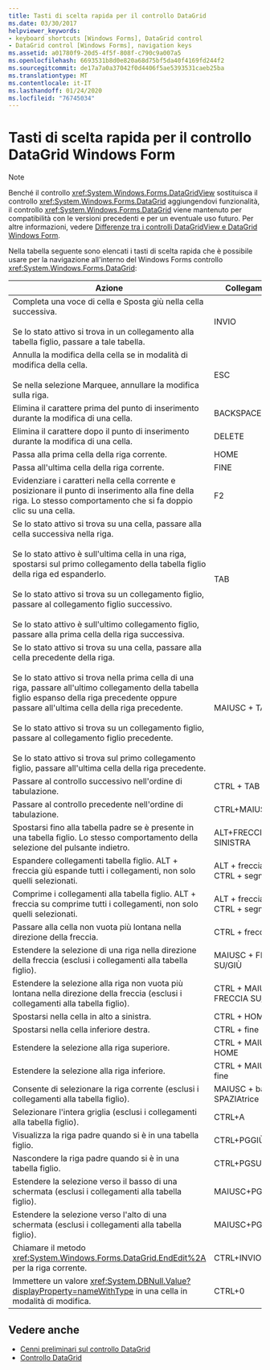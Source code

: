 ```yaml
---
title: Tasti di scelta rapida per il controllo DataGrid
ms.date: 03/30/2017
helpviewer_keywords:
- keyboard shortcuts [Windows Forms], DataGrid control
- DataGrid control [Windows Forms], navigation keys
ms.assetid: a01780f9-20d5-4f5f-808f-c790c9a007a5
ms.openlocfilehash: 6693531b8d0e820a68d75bf5da40f4169fd244f2
ms.sourcegitcommit: de17a7a0a37042f0d4406f5ae5393531caeb25ba
ms.translationtype: MT
ms.contentlocale: it-IT
ms.lasthandoff: 01/24/2020
ms.locfileid: "76745034"
---
```

# <a name="keyboard-shortcuts-for-the-windows-forms-datagrid-control"></a>Tasti di scelta rapida per il controllo DataGrid Windows Form
> [!NOTE]
> Benché il controllo <xref:System.Windows.Forms.DataGridView> sostituisca il controllo <xref:System.Windows.Forms.DataGrid> aggiungendovi funzionalità, il controllo <xref:System.Windows.Forms.DataGrid> viene mantenuto per compatibilità con le versioni precedenti e per un eventuale uso futuro. Per altre informazioni, vedere [Differenze tra i controlli DataGridView e DataGrid Windows Form](differences-between-the-windows-forms-datagridview-and-datagrid-controls.md).  
  
 Nella tabella seguente sono elencati i tasti di scelta rapida che è possibile usare per la navigazione all'interno del Windows Forms controllo <xref:System.Windows.Forms.DataGrid>:  
  
|Azione|Collegamento|  
|------------|--------------|  
|Completa una voce di cella e Sposta giù nella cella successiva.<br /><br /> Se lo stato attivo si trova in un collegamento alla tabella figlio, passare a tale tabella.|INVIO|  
|Annulla la modifica della cella se in modalità di modifica della cella.<br /><br /> Se nella selezione Marquee, annullare la modifica sulla riga.|ESC|  
|Elimina il carattere prima del punto di inserimento durante la modifica di una cella.|BACKSPACE|  
|Elimina il carattere dopo il punto di inserimento durante la modifica di una cella.|DELETE|  
|Passa alla prima cella della riga corrente.|HOME|  
|Passa all'ultima cella della riga corrente.|FINE|  
|Evidenziare i caratteri nella cella corrente e posizionare il punto di inserimento alla fine della riga. Lo stesso comportamento che si fa doppio clic su una cella.|F2|  
|Se lo stato attivo si trova su una cella, passare alla cella successiva nella riga.<br /><br /> Se lo stato attivo è sull'ultima cella in una riga, spostarsi sul primo collegamento della tabella figlio della riga ed espanderlo.<br /><br /> Se lo stato attivo si trova su un collegamento figlio, passare al collegamento figlio successivo.<br /><br /> Se lo stato attivo è sull'ultimo collegamento figlio, passare alla prima cella della riga successiva.|TAB|  
|Se lo stato attivo si trova su una cella, passare alla cella precedente della riga.<br /><br /> Se lo stato attivo si trova nella prima cella di una riga, passare all'ultimo collegamento della tabella figlio espanso della riga precedente oppure passare all'ultima cella della riga precedente.<br /><br /> Se lo stato attivo si trova su un collegamento figlio, passare al collegamento figlio precedente.<br /><br /> Se lo stato attivo si trova sul primo collegamento figlio, passare all'ultima cella della riga precedente.|MAIUSC + TAB|  
|Passare al controllo successivo nell'ordine di tabulazione.|CTRL + TAB|  
|Passare al controllo precedente nell'ordine di tabulazione.|CTRL+MAIUSC+TAB|  
|Spostarsi fino alla tabella padre se è presente in una tabella figlio. Lo stesso comportamento della selezione del pulsante indietro.|ALT+FRECCIA SINISTRA|  
|Espandere collegamenti tabella figlio. ALT + freccia giù espande tutti i collegamenti, non solo quelli selezionati.|ALT + freccia giù o CTRL + segno più|  
|Comprime i collegamenti alla tabella figlio. ALT + freccia su comprime tutti i collegamenti, non solo quelli selezionati.|ALT + freccia su o CTRL + segno meno|  
|Passare alla cella non vuota più lontana nella direzione della freccia.|CTRL + freccia|  
|Estendere la selezione di una riga nella direzione della freccia (esclusi i collegamenti alla tabella figlio).|MAIUSC + FRECCIA SU/GIÙ|  
|Estendere la selezione alla riga non vuota più lontana nella direzione della freccia (esclusi i collegamenti alla tabella figlio).|CTRL + MAIUSC + FRECCIA SU/GIÙ|  
|Spostarsi nella cella in alto a sinistra.|CTRL + HOME|  
|Spostarsi nella cella inferiore destra.|CTRL + fine|  
|Estendere la selezione alla riga superiore.|CTRL + MAIUSC + HOME|  
|Estendere la selezione alla riga inferiore.|CTRL + MAIUSC + fine|  
|Consente di selezionare la riga corrente (esclusi i collegamenti alla tabella figlio).|MAIUSC + barra SPAZIAtrice|  
|Selezionare l'intera griglia (esclusi i collegamenti alla tabella figlio).|CTRL+A|  
|Visualizza la riga padre quando si è in una tabella figlio.|CTRL+PGGIÙ|  
|Nascondere la riga padre quando si è in una tabella figlio.|CTRL+PGSU|  
|Estendere la selezione verso il basso di una schermata (esclusi i collegamenti alla tabella figlio).|MAIUSC+PGGIÙ|  
|Estendere la selezione verso l'alto di una schermata (esclusi i collegamenti alla tabella figlio).|MAIUSC+PGSU|  
|Chiamare il metodo <xref:System.Windows.Forms.DataGrid.EndEdit%2A> per la riga corrente.|CTRL+INVIO|  
|Immettere un valore <xref:System.DBNull.Value?displayProperty=nameWithType> in una cella in modalità di modifica.|CTRL+0|  
  
## <a name="see-also"></a>Vedere anche

- [Cenni preliminari sul controllo DataGrid](datagrid-control-overview-windows-forms.md)
- [Controllo DataGrid](datagrid-control-windows-forms.md)
